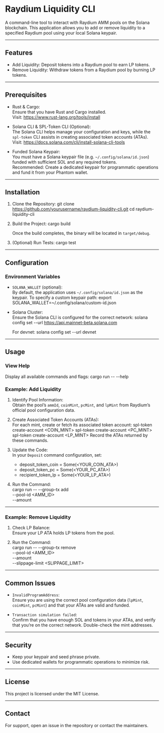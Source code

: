 # Raydium Liquidity CLI

A command-line tool to interact with Raydium AMM pools on the Solana blockchain. This application allows you to add or remove liquidity to a specified Raydium pool using your local Solana keypair.

---

## Features

- Add Liquidity: Deposit tokens into a Raydium pool to earn LP tokens.
- Remove Liquidity: Withdraw tokens from a Raydium pool by burning LP tokens.

---

## Prerequisites

- Rust & Cargo:  
  Ensure that you have Rust and Cargo installed.  
  Visit: https://www.rust-lang.org/tools/install

- Solana CLI & SPL-Token CLI (Optional):  
  The Solana CLI helps manage your configuration and keys, while the `spl-token` CLI assists in creating associated token accounts (ATAs).  
  Visit: https://docs.solana.com/cli/install-solana-cli-tools

- Funded Solana Keypair:  
  You must have a Solana keypair file (e.g. `~/.config/solana/id.json`) funded with sufficient SOL and any required tokens.  
  Recommended: Create a dedicated keypair for programmatic operations and fund it from your Phantom wallet.

---

## Installation

1. Clone the Repository:
   git clone https://github.com/yourusername/raydium-liquidity-cli.git
   cd raydium-liquidity-cli

2. Build the Project:
   cargo build

   Once the build completes, the binary will be located in `target/debug`.

3. (Optional) Run Tests:
   cargo test

---

## Configuration

### Environment Variables

- `SOLANA_WALLET` (optional):  
  By default, the application uses `~/.config/solana/id.json` as the keypair. To specify a custom keypair path:
  export SOLANA_WALLET=~/.config/solana/custom-id.json

- Solana Cluster:  
  Ensure the Solana CLI is configured for the correct network:
  solana config set --url https://api.mainnet-beta.solana.com

  For devnet:
  solana config set --url devnet

---

## Usage

### View Help

Display all available commands and flags:
cargo run -- --help

### Example: Add Liquidity

1. Identify Pool Information:  
   Obtain the pool’s `ammId`, `coinMint`, `pcMint`, and `lpMint` from Raydium’s official pool configuration data.

2. Create Associated Token Accounts (ATAs):  
   For each mint, create or fetch its associated token account:
   spl-token create-account <COIN_MINT>
   spl-token create-account <PC_MINT>
   spl-token create-account <LP_MINT>
   Record the ATAs returned by these commands.

3. Update the Code:  
   In your `Deposit` command configuration, set:
   - deposit_token_coin = Some(<YOUR_COIN_ATA>)
   - deposit_token_pc = Some(<YOUR_PC_ATA>)
   - recipient_token_lp = Some(<YOUR_LP_ATA>)

4. Run the Command:  
   cargo run -- --group-tx add \
     --pool-id <AMM_ID> \
     --amount <AMOUNT>

---

### Example: Remove Liquidity

1. Check LP Balance:  
   Ensure your LP ATA holds LP tokens from the pool.

2. Run the Command:  
   cargo run -- --group-tx remove \
     --pool-id <AMM_ID> \
     --amount <AMOUNT> \
     --slippage-limit <SLIPPAGE_LIMIT>

---

## Common Issues

- `InvalidProgramAddress`:  
  Ensure you are using the correct pool configuration data (`lpMint`, `coinMint`, `pcMint`) and that your ATAs are valid and funded.

- `Transaction simulation failed`:  
  Confirm that you have enough SOL and tokens in your ATAs, and verify that you’re on the correct network. Double-check the mint addresses.

---

## Security

- Keep your keypair and seed phrase private.
- Use dedicated wallets for programmatic operations to minimize risk.

---

## License

This project is licensed under the MIT License.

---

## Contact

For support, open an issue in the repository or contact the maintainers.
